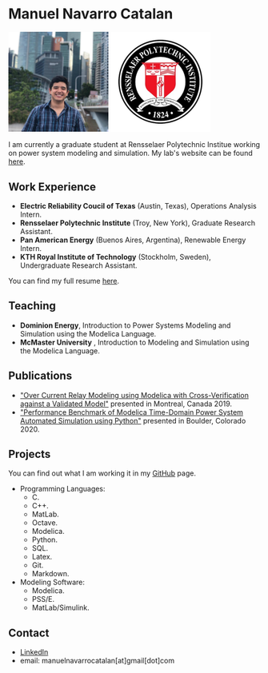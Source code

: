 # Manuel Navarro Catalan 

<img src="https://github.com/ManuelNvro/Manuel-Navarro-Catalan/blob/master/Files/pic.jpg" width="200" class="center"> <img src="https://github.com/ManuelNvro/Manuel-Navarro-Catalan/blob/master/Files/rpi.jpg" width="200" class="center">

I am currently a graduate student at Rensselaer Polytechnic Institue working on power system modeling and simulation. My lab's website can be found [here](https://alsetlab.github.io/).

## Work Experience
- **Electric Reliability Coucil of Texas** (Austin, Texas), Operations Analysis Intern.
- **Rensselaer Polytechnic Institute** (Troy, New York), Graduate Research Assistant.
- **Pan American Energy** (Buenos Aires, Argentina), Renewable Energy Intern.
- **KTH Royal Institute of Technology** (Stockholm, Sweden), Undergraduate Research Assistant.

You can find my full resume [here](Files/MENCResume.pdf).

## Teaching
 - **Dominion Energy**,  Introduction to Power Systems Modeling and Simulation using the Modelica Language.
 - **McMaster University** , Introduction to Modeling and Simulation using the Modelica Language.


## Publications

- ["Over Current Relay Modeling using Modelica with Cross-Verification against a Validated Model"](Files/Publication1.pdf) presented in Montreal, Canada 2019.
- ["Performance Benchmark of Modelica Time-Domain Power System Automated Simulation using Python"](Files/Publication2.pdf) presented in Boulder, Colorado 2020.

## Projects 
You can find out what I am working it in my [GitHub](https://github.com/ManuelNvro) page.
- Programming Languages:
  - C.
  - C++.
  - MatLab.
  - Octave.
  - Modelica.
  - Python.
  - SQL.
  - Latex.
  - Git.
  - Markdown.
- Modeling Software:
  - Modelica.
  - PSS/E.
  - MatLab/Simulink.

## Contact
- [LinkedIn](https://www.linkedin.com/in/manuel-navarro-catalan/)
- email: manuelnavarrocatalan[at]gmail[dot]com

